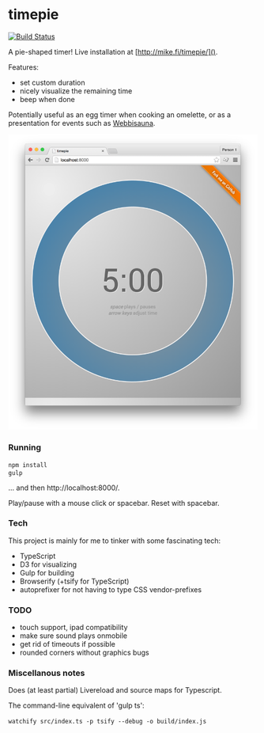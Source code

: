 timepie
=======

[![Build Status](https://travis-ci.org/mieky/timepie.svg?branch=master)](https://travis-ci.org/mieky/timepie)

A pie-shaped timer! Live installation at [http://mike.fi/timepie/]().

Features:
- set custom duration
- nicely visualize the remaining time
- beep when done

Potentially useful as an egg timer when cooking an omelette, or as a presentation for events such as [Webbisauna](http://www.webbisauna.fi/).

![Screenshot](https://github.com/mieky/timepie/raw/master/screenshot.png)

### Running

```
npm install
gulp
```

... and then http://localhost:8000/.

Play/pause with a mouse click or spacebar. Reset with spacebar.

### Tech

This project is mainly for me to tinker with some fascinating tech:

- TypeScript
- D3 for visualizing
- Gulp for building
- Browserify (+tsify for TypeScript)
- autoprefixer for not having to type CSS vendor-prefixes

### TODO

- touch support, ipad compatibility
- make sure sound plays onmobile
- get rid of timeouts if possible
- rounded corners without graphics bugs

### Miscellanous notes

Does (at least partial) Livereload and source maps for Typescript.

The command-line equivalent of 'gulp ts':

```watchify src/index.ts -p tsify --debug -o build/index.js```
